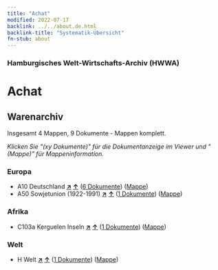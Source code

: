 ```yaml
---
title: "Achat"
modified: 2022-07-17
backlink: ../../about.de.html
backlink-title: "Systematik-Übersicht"
fn-stub: about
---
```


### Hamburgisches Welt-Wirtschafts-Archiv (HWWA)

# Achat&#160; 







## Warenarchiv




Insgesamt 4 Mappen, 9 Dokumente - Mappen komplett.

_Klicken Sie "(xy Dokumente)" für die Dokumentanzeige im Viewer und "(Mappe)" für Mappeninformation._




### Europa

- A10 Deutschland [**&nearr;**](../../../geo/i/126128/about.de.html "Deutschland (alle Mappen)") [**&uarr;**](../../../geo/about.de.html#A10 "Ländersystematik") (<a href="https://pm20.zbw.eu/iiifview/folder/wa/141944,126128" title="über: Achat : Deutschland" target="_blank">6 Dokumente</a>) ([Mappe](../../../../folder/wa/1419xx/141944/1261xx/126128/about.de.html))
- A50 Sowjetunion (1922-1991) [**&nearr;**](../../../geo/i/141043/about.de.html "Sowjetunion (1922-1991) (alle Mappen)") [**&uarr;**](../../../geo/about.de.html#A50 "Ländersystematik") (<a href="https://pm20.zbw.eu/iiifview/folder/wa/141944,141043" title="über: Achat : Sowjetunion (1922-1991)" target="_blank">1 Dokumente</a>) ([Mappe](../../../../folder/wa/1419xx/141944/1410xx/141043/about.de.html))

### Afrika

- C103a Kerguelen Inseln [**&nearr;**](../../../geo/i/141467/about.de.html "Kerguelen Inseln (alle Mappen)") [**&uarr;**](../../../geo/about.de.html#C103a "Ländersystematik") (<a href="https://pm20.zbw.eu/iiifview/folder/wa/141944,141467" title="über: Achat : Kerguelen Inseln" target="_blank">1 Dokumente</a>) ([Mappe](../../../../folder/wa/1419xx/141944/1414xx/141467/about.de.html))

### Welt

- H Welt [**&nearr;**](../../../geo/i/141728/about.de.html "Welt (alle Mappen)") [**&uarr;**](../../../geo/about.de.html#H "Ländersystematik") (<a href="https://pm20.zbw.eu/iiifview/folder/wa/141944,141728" title="über: Achat : Welt" target="_blank">1 Dokumente</a>) ([Mappe](../../../../folder/wa/1419xx/141944/1417xx/141728/about.de.html))








